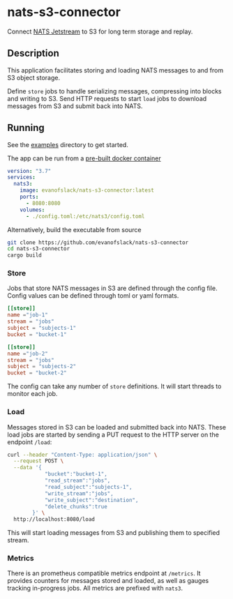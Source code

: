 # nats-s3-connector

Connect [NATS Jetstream](https://docs.nats.io/nats-concepts/jetstream) to S3 for
long term storage and replay.

## Description

This application facilitates storing and loading NATS messages
to and from S3 object storage.

Define `store` jobs to handle serializing messages, compressing into blocks
and writing to S3. Send HTTP requests to start `load` jobs to download messages
from S3 and submit back into NATS.

## Running

See the [examples](https://github.com/evanofslack/nats-s3-connector/tree/main/examples) directory to get started.

The app can be run from a [pre-built docker container](https://hub.docker.com/r/evanofslack/nats-s3-connector/tags)

```yaml
version: "3.7"
services:
  nats3:
    image: evanofslack/nats-s3-connector:latest
    ports:
      - 8080:8080
    volumes:
      - ./config.toml:/etc/nats3/config.toml
```

Alternatively, build the executable from source

```bash
git clone https://github.com/evanofslack/nats-s3-connector
cd nats-s3-connector
cargo build
```

### Store

Jobs that store NATS messages in S3 are defined through the config file.
Config values can be defined through toml or yaml formats.

```toml
[[store]]
name ="job-1"
stream = "jobs"
subject = "subjects-1"
bucket = "bucket-1"

[[store]]
name ="job-2"
stream = "jobs"
subject = "subjects-2"
bucket = "bucket-2"
```

The config can take any number of `store` definitions. It will start
threads to monitor each job.

### Load

Messages stored in S3 can be loaded and submitted back into NATS.
These load jobs are started by sending a PUT request to the HTTP server
on the endpoint `/load`:

```bash
curl --header "Content-Type: application/json" \
  --request POST \
  --data '{
            "bucket":"bucket-1",
            "read_stream":"jobs",
            "read_subject":"subjects-1",
            "write_stream":"jobs",
            "write_subject":"destination",
            "delete_chunks":true
        }' \
  http://localhost:8080/load
```

This will start loading messages from S3 and publishing them to specified stream.

### Metrics

There is an prometheus compatible metrics endpoint at `/metrics`. It provides
counters for messages stored and loaded, as well as gauges tracking in-progress
jobs. All metrics are prefixed with `nats3`.
